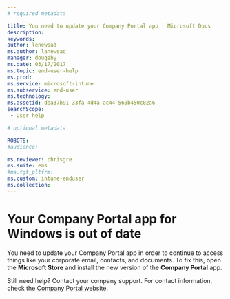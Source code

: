 ```yaml
---
# required metadata

title: You need to update your Company Portal app | Microsoft Docs
description:
keywords:
author: lenewsad
ms.author: lanewsad
manager: dougeby
ms.date: 03/17/2017
ms.topic: end-user-help
ms.prod:
ms.service: microsoft-intune
ms.subservice: end-user
ms.technology:
ms.assetid: dea37b91-33fa-4d4a-ac44-560b450c02a6
searchScope:
 - User help

# optional metadata

ROBOTS:  
#audience:

ms.reviewer: chrisgre
ms.suite: ems
#ms.tgt_pltfrm:
ms.custom: intune-enduser
ms.collection: 
---
```


# Your Company Portal app for Windows is out of date

You need to update your Company Portal app in order to continue to access things like your corporate email, contacts, and documents. To fix this, open the **Microsoft Store** and install the new version of the **Company Portal** app.

Still need help? Contact your company support. For contact information, check the [Company Portal website](https://go.microsoft.com/fwlink/?linkid=2010980).
